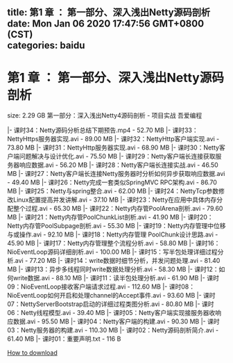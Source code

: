 
title: 第1 章 ： 第一部分、深入浅出Netty源码剖析
date: Mon Jan 06 2020 17:47:56 GMT+0800 (CST)    
categories: baidu
---

# 第1 章 ： 第一部分、深入浅出Netty源码剖析
size: 2.29 GB
 第一部分：深入浅出Netty4源码剖析 - 项目实战 吾爱编程
 
|- 课时34：Netty源码分析总结下期预告.mp4 - 52.70 MB
|- 课时33：NettyHttps服务器实现.avi - 89.00 MB
|- 课时32：NettyHttp客户端实现.avi - 73.80 MB
|- 课时31：NettyHttp服务器实现.avi - 68.90 MB
|- 课时30：Netty客户端问题解决与设计优化.avi - 75.50 MB
|- 课时29：Netty客户端长连接获取服务器响应数据.avi - 56.20 MB
|- 课时28：Netty客户端长连接实战.avi - 46.50 MB
|- 课时27：Netty客户端长连接Netty服务器时分析如何异步获取响应数据.avi - 49.40 MB
|- 课时26：Netty完成一套类似SpringMVC RPC架构.avi - 86.70 MB
|- 课时25：Netty与spring整合.avi - 62.00 MB
|- 课时24：NettyTcp参数修改Linux配置提高并发讲解.avi - 37.10 MB
|- 课时23：Netty在应用中具体内存分配整个过程.avi - 65.30 MB
|- 课时22：Netty内存管PoolArena剖析.avi - 79.60 MB
|- 课时21：Netty内存管PoolChunkList剖析.avi - 41.90 MB
|- 课时20：Netty内存管PoolSubpage剖析.avi - 55.30 MB
|- 课时19：Netty内存管理中位移与或操作.avi - 92.10 MB
|- 课时18：Netty内存管理 PoolChunk设计思路.avi - 45.90 MB
|- 课时17：Netty内存管理整个流程分析.avi - 58.80 MB
|- 课时16：NioEventLoop源码详细剖析.avi - 100.00 MB
|- 课时15：写半包处理详细过程分析.avi - 77.20 MB
|- 课时14：write数据时细节分析，并发问题处理.avi - 81.40 MB
|- 课时13：异步多线程同时write数据处理分析.avi - 58.30 MB
|- 课时12：如何write数据.avi - 88.10 MB
|- 课时11：读半包处理分析.avi - 61.90 MB
|- 课时09：NioEventLoop接收客户端请求过程.avi - 112.60 MB
|- 课时08：NioEventLoop如何开启和处理channel的Accept事件.avi - 93.60 MB
|- 课时07：NettyServerBootstrap启动的详细过程类图分析.avi - 80.80 MB
|- 课时06：Netty线程模型.avi - 39.40 MB
|- 课时05：Netty客户端实现接服务器收响应数据.avi - 95.50 MB
|- 课时04：Netty客户端的构建.avi - 90.30 MB
|- 课时03：Netty服务器的构建.avi - 110.30 MB
|- 课时02：Netty源码剖析简介.avi - 61.40 MB
|- 课时01：重要声明.txt - 116 B

[How to download](https://bpcam.bemobtrk.com/go/2ceec3aa-1ca2-46d6-b9ff-aaa5c184517c?jno=634)